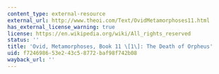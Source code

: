 ```yaml
---
content_type: external-resource
external_url: http://www.theoi.com/Text/OvidMetamorphoses11.html
has_external_license_warning: true
license: https://en.wikipedia.org/wiki/All_rights_reserved
status: ''
title: 'Ovid, Metamorphoses, Book 11 \[1\]: The Death of Orpheus'
uid: f7246986-53e2-43c5-8772-baf98f742b08
wayback_url: ''
---
```

